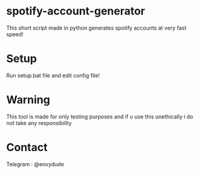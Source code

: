 # spotify-account-generator
This short script made in python generates spotify accounts at very fast speed!

# Setup
Run setup.bat file and edit config file!

# Warning
This tool is made for only testing purposes and if u use this unethically i do not take any responsibility

# Contact
Telegram : @envydude


